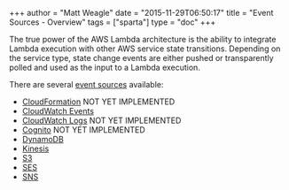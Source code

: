 +++
author = "Matt Weagle"
date = "2015-11-29T06:50:17"
title = "Event Sources - Overview"
tags = ["sparta"]
type = "doc"
+++

The true power of the AWS Lambda architecture is the ability to integrate Lambda execution with other AWS service state transitions.  Depending on the service type, state change events are either pushed or transparently polled and used as the input to a Lambda execution.  

There are several [event sources](http://docs.aws.amazon.com/lambda/latest/dg/intro-core-components.html) available:

  * [CloudFormation](/docs/eventsources/cloudformation) <span class="label label-warning">NOT YET IMPLEMENTED</span>
  * [CloudWatch Events](/docs/eventsources/cloudwatchevents)
  * [CloudWatch Logs](/docs/eventsources/cloudwatchlogs) <span class="label label-warning">NOT YET IMPLEMENTED</span>
  * [Cognito](/docs/eventsources/cognito) <span class="label label-warning">NOT YET IMPLEMENTED</span>
  * [DynamoDB](/docs/eventsources/dynamodb)
  * [Kinesis](/docs/eventsources/kinesis)
  * [S3](/docs/eventsources/s3)
  * [SES](/docs/eventsources/ses)
  * [SNS](/docs/eventsources/sns)
